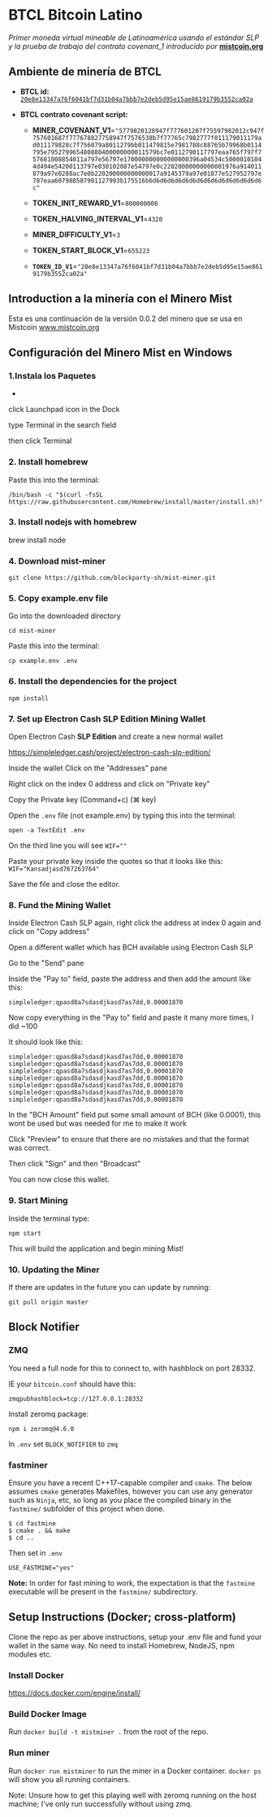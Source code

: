 # BTCL Bitcoin Latino

*Primer moneda virtual mineable de Latinoamérica usando el estándar SLP y la prueba de trabajo del contrato covenant_1 introducido por* **[mistcoin.org](https://mistcoin.org)**

## Ambiente de minería de BTCL

* **BTCL id:** [`20e8e13347a76f6041bf7d31b04a7bbb7e2deb5d95e15ae8619179b3552ca02a`](https://simpleledger.info/token/20e8e13347a76f6041bf7d31b04a7bbb7e2deb5d95e15ae8619179b3552ca02a)

* **BTCL contrato covenant script:**

    - **MINER_COVENANT_V1**=`"5779820128947f777601207f75597982012c947f757601687f777678827758947f7576538b7f77765c7982777f011179011179ad011179828c7f756079a8011279bb011479815e7981788c88765b79968b0114795e795279965480880400000000011579bc7e0112790117797eaa765f797f757681008854011a797e56797e170000000000000000396a04534c50000101044d494e54200113797e030102087e54797e0c22020000000000001976a914011879a97e0288ac7e0b220200000000000017a9145379a97e01877e527952797e787eaa607988587901127993b175516b6d6d6d6d6d6d6d6d6d6d6d6d6d6d6d6c"`

    - **TOKEN_INIT_REWARD_V1**=`800000000`

    - **TOKEN_HALVING_INTERVAL_V1**=`4320`

    - **MINER_DIFFICULTY_V1**=`3`

    - **TOKEN_START_BLOCK_V1**=`655223`

    - **`TOKEN_ID_V1`**=`"20e8e13347a76f6041bf7d31b04a7bbb7e2deb5d95e15ae8619179b3552ca02a"`

## Introduction a la minería con el Minero Mist

Esta es una continuación de la versión 0.0.2 del minero que se usa en Mistcoin www.mistcoin.org

## Configuración del Minero Mist en Windows

### 1.Instala los Paquetes

- 

click Launchpad icon in the Dock

type Terminal in the search field

then click Terminal

### 2. Install homebrew

Paste this into the terminal:

`/bin/bash -c "$(curl -fsSL https://raw.githubusercontent.com/Homebrew/install/master/install.sh)"`

### 3. Install nodejs with homebrew

brew install node

### 4. Download mist-miner

`git clone https://github.com/blockparty-sh/mist-miner.git`

### 5. Copy example.env file

Go into the downloaded directory

`cd mist-miner`

Paste this into the terminal:

`cp example.env .env`

### 6. Install the dependencies for the project

`npm install`

### 7. Set up Electron Cash SLP Edition Mining Wallet

Open Electron Cash **SLP Edition** and create a new normal wallet

https://simpleledger.cash/project/electron-cash-slp-edition/

Inside the wallet Click on the "Addresses" pane

Right click on the index 0 address and click on "Private key"

Copy the Private key (Command+c) (⌘ key) 

Open the `.env` file (not example.env) by typing this into the terminal:

`open -a TextEdit .env`

On the third line you will see `WIF=""`

Paste your private key inside the quotes so that it looks like this: `WIF="Kansadjasd767263764"`

Save the file and close the editor.

### 8. Fund the Mining Wallet

Inside Electron Cash SLP again, right click the address at index 0 again and click on "Copy address"

Open a different wallet which has BCH available using Electron Cash SLP

Go to the "Send" pane

Inside the "Pay to" field, paste the address and then add the amount like this:

`simpleledger:qpasd8a7sdasdjkasd7as7dd,0.00001870`

Now copy everything in the "Pay to" field and paste it many more times, I did ~100

It should look like this:

```
simpleledger:qpasd8a7sdasdjkasd7as7dd,0.00001870
simpleledger:qpasd8a7sdasdjkasd7as7dd,0.00001870
simpleledger:qpasd8a7sdasdjkasd7as7dd,0.00001870
simpleledger:qpasd8a7sdasdjkasd7as7dd,0.00001870
simpleledger:qpasd8a7sdasdjkasd7as7dd,0.00001870
simpleledger:qpasd8a7sdasdjkasd7as7dd,0.00001870
simpleledger:qpasd8a7sdasdjkasd7as7dd,0.00001870
```

In the "BCH Amount" field put some small amount of BCH (like 0.0001), this wont be used but was needed for me to make it work

Click "Preview" to ensure that there are no mistakes and that the format was correct.

Then click "Sign" and then "Broadcast"

You can now close this wallet.

### 9. Start Mining

Inside the terminal type:

`npm start`

This will build the application and begin mining Mist!

### 10. Updating the Miner

If there are updates in the future you can update by running:

`git pull origin master`

## Block Notifier

### ZMQ

You need a full node for this to connect to, with hashblock on port 28332.

IE your `bitcoin.conf` should have this:

`zmqpubhashblock=tcp://127.0.0.1:28332`

Install zeromq package:

`npm i zeromq@4.6.0`

In `.env` set `BLOCK_NOTIFIER` to `zmq`

### fastminer

Ensure you have a recent C++17-capable compiler and `cmake`. The below assumes `cmake` generates Makefiles, however you can use any generator such as `Ninja`, etc, so long as you place the compiled binary in the `fastmine/` subfolder of this project when done.

    $ cd fastmine
    $ cmake . && make
    $ cd ..

Then set in `.env`

`USE_FASTMINE="yes"`

**Note:** In order for fast mining to work, the expectation is that the `fastmine` executable will be present in the `fastmine/` subdirectory.

## Setup Instructions (Docker; cross-platform)

Clone the repo as per above instructions, setup your .env file and fund your wallet in the same way. No need to install Homebrew, NodeJS, npm modules etc.

### Install Docker

https://docs.docker.com/engine/install/

### Build Docker Image

Run `docker build -t mistminer .` from the root of the repo.

### Run miner

Run `docker run mistminer` to run the miner in a Docker container. `docker ps` will show you all running containers.

Note: Unsure how to get this playing well with zeromq running on the host machine; I've only run successfully without using zmq.
